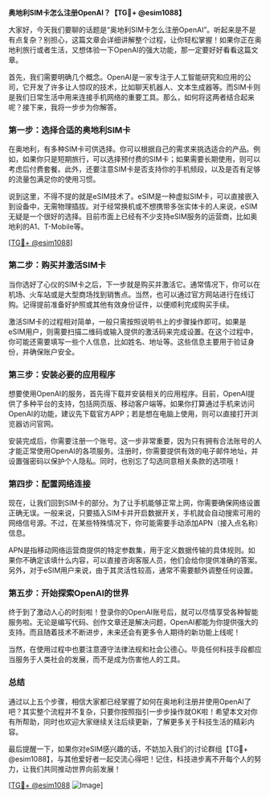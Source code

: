 **奥地利SIM卡怎么注册OpenAI？【TG💪+ @esim1088】**

大家好，今天我们要聊的话题是“奥地利SIM卡怎么注册OpenAI”。听起来是不是有点复杂？别担心，这篇文章会详细讲解整个过程，让你轻松掌握！如果你正在奥地利旅行或者生活，又想体验一下OpenAI的强大功能，那一定要好好看看这篇文章。

首先，我们需要明确几个概念。OpenAI是一家专注于人工智能研究和应用的公司，它开发了许多让人惊叹的技术，比如聊天机器人、文本生成器等。而SIM卡则是我们日常生活中用来连接手机网络的重要工具。那么，如何将这两者结合起来呢？接下来，我将一步步为你解答。

### 第一步：选择合适的奥地利SIM卡

在奥地利，有多种SIM卡可供选择。你可以根据自己的需求来挑选适合的产品。例如，如果你只是短期旅行，可以选择预付费的SIM卡；如果需要长期使用，则可以考虑后付费套餐。此外，还要注意SIM卡是否支持你的手机频段，以及是否有足够的流量包满足你的使用习惯。

说到这里，不得不提的就是eSIM技术了。eSIM是一种虚拟SIM卡，可以直接嵌入到设备中，无需物理插拔。对于经常换机或不想携带多张实体卡的人来说，eSIM无疑是一个很好的选择。目前市面上已经有不少支持eSIM服务的运营商，比如奥地利的A1、T-Mobile等。

[[TG💪+ @esim1088](https://t.me/s/esim1088)]

### 第二步：购买并激活SIM卡

当你选好了心仪的SIM卡之后，下一步就是购买并激活它。通常情况下，你可以在机场、火车站或是大型商场找到销售点。当然，也可以通过官方网站进行在线订购。记得提前准备好护照或其他有效身份证件，以便顺利完成购买手续。

激活SIM卡的过程相对简单，一般只需按照说明书上的步骤操作即可。如果是eSIM用户，则需要扫描二维码或输入提供的激活码来完成设置。在这个过程中，你可能还需要填写一些个人信息，比如姓名、地址等。这些信息主要用于验证身份，并确保账户安全。

### 第三步：安装必要的应用程序

想要使用OpenAI的服务，首先得下载并安装相关的应用程序。目前，OpenAI提供了多种平台的支持，包括网页版、移动客户端等。如果你打算通过手机来访问OpenAI的功能，建议先下载官方APP；若是想在电脑上使用，则可以直接打开浏览器访问官网。

安装完成后，你需要注册一个账号。这一步非常重要，因为只有拥有合法账号的人才能正常使用OpenAI的各项服务。注册时，你需要提供有效的电子邮件地址，并设置强密码以保护个人隐私。同时，也别忘了勾选同意相关条款的选项哦！

### 第四步：配置网络连接

现在，让我们回到SIM卡的部分。为了让手机能够正常上网，你需要确保网络设置正确无误。一般来说，只要插入SIM卡并开启数据开关，手机就会自动搜索可用的网络信号源。不过，在某些特殊情况下，你可能需要手动添加APN（接入点名称）信息。

APN是指移动网络运营商提供的特定参数集，用于定义数据传输的具体规则。如果你不确定该填什么内容，可以直接咨询客服人员，他们会给你提供准确的答案。另外，对于eSIM用户来说，由于其灵活性较高，通常不需要额外调整任何设置。

### 第五步：开始探索OpenAI的世界

终于到了激动人心的时刻啦！登录你的OpenAI账号后，就可以尽情享受各种智能服务啦。无论是编写代码、创作文章还是解决问题，OpenAI都能为你提供强大的支持。而且随着技术不断进步，未来还会有更多令人期待的新功能上线呢！

当然，在使用过程中也要注意遵守法律法规和社会公德心。毕竟任何科技手段都应当服务于人类社会的发展，而不是成为伤害他人的工具。

### 总结

通过以上五个步骤，相信大家都已经掌握了如何在奥地利注册并使用OpenAI了吧？其实整个流程并不复杂，只要你按照指引一步步操作就OK啦！希望本文对你有所帮助，同时也欢迎大家继续关注后续更新，了解更多关于科技生活的精彩内容。

最后提醒一下，如果你对eSIM感兴趣的话，不妨加入我们的讨论群组【TG💪+ @esim1088】，与其他爱好者一起交流心得吧！记住，科技进步离不开每个人的努力，让我们共同推动世界向前发展！

[[TG💪+ @esim1088](https://t.me/s/esim1088) ![Image](https://i.postimg.cc/4NQfJmqS/Snipaste-2025-05-13-00-14-12.png)]